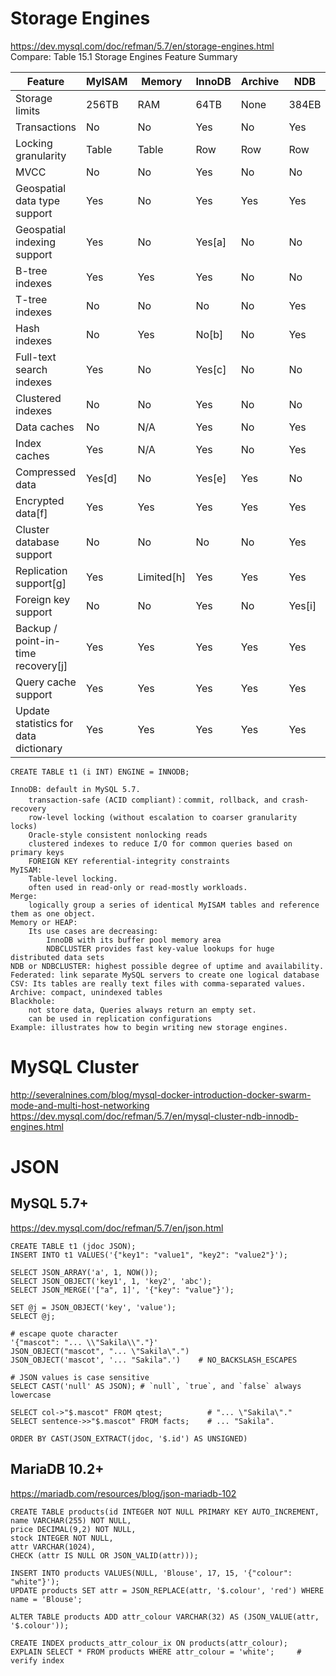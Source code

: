 
# Storage Engines
https://dev.mysql.com/doc/refman/5.7/en/storage-engines.html  
Compare: Table 15.1 Storage Engines Feature Summary

|Feature|MyISAM|Memory|InnoDB|Archive|NDB|
|---|---|---|---|---|---|
|Storage limits|256TB|RAM|64TB|None|384EB|
|Transactions|No|No|Yes|No|Yes|
|Locking granularity|Table|Table|Row|Row|Row|
|MVCC|No|No|Yes|No|No|
|Geospatial data type support|Yes|No|Yes|Yes|Yes|
|Geospatial indexing support|Yes|No|Yes[a]|No|No|
|B-tree indexes|Yes|Yes|Yes|No|No|
|T-tree indexes|No|No|No|No|Yes|
|Hash indexes|No|Yes|No[b]|No|Yes|
|Full-text search indexes|Yes|No|Yes[c]|No|No|
|Clustered indexes|No|No|Yes|No|No|
|Data caches|No|N/A|Yes|No|Yes|
|Index caches|Yes|N/A|Yes|No|Yes|
|Compressed data|Yes[d]|No|Yes[e]|Yes|No|
|Encrypted data[f]|Yes|Yes|Yes|Yes|Yes|
|Cluster database support|No|No|No|No|Yes|
|Replication support[g]|Yes|Limited[h]|Yes|Yes|Yes|
|Foreign key support|No|No|Yes|No|Yes[i]|
|Backup / point-in-time recovery[j]|Yes|Yes|Yes|Yes|Yes|
|Query cache support|Yes|Yes|Yes|Yes|Yes|
|Update statistics for data dictionary|Yes|Yes|Yes|Yes|Yes|

    CREATE TABLE t1 (i INT) ENGINE = INNODB;

    InnoDB: default in MySQL 5.7. 
        transaction-safe (ACID compliant)：commit, rollback, and crash-recovery
        row-level locking (without escalation to coarser granularity locks) 
        Oracle-style consistent nonlocking reads
        clustered indexes to reduce I/O for common queries based on primary keys
        FOREIGN KEY referential-integrity constraints
    MyISAM: 
        Table-level locking. 
        often used in read-only or read-mostly workloads.
    Merge: 
        logically group a series of identical MyISAM tables and reference them as one object.     
    Memory or HEAP:
        Its use cases are decreasing:
            InnoDB with its buffer pool memory area
            NDBCLUSTER provides fast key-value lookups for huge distributed data sets
    NDB or NDBCLUSTER: highest possible degree of uptime and availability.
    Federated: link separate MySQL servers to create one logical database
    CSV: Its tables are really text files with comma-separated values.
    Archive: compact, unindexed tables
    Blackhole: 
        not store data, Queries always return an empty set. 
        can be used in replication configurations
    Example: illustrates how to begin writing new storage engines.

# MySQL Cluster
http://severalnines.com/blog/mysql-docker-introduction-docker-swarm-mode-and-multi-host-networking  
https://dev.mysql.com/doc/refman/5.7/en/mysql-cluster-ndb-innodb-engines.html

# JSON
## MySQL 5.7+
https://dev.mysql.com/doc/refman/5.7/en/json.html

    CREATE TABLE t1 (jdoc JSON);
    INSERT INTO t1 VALUES('{"key1": "value1", "key2": "value2"}');

    SELECT JSON_ARRAY('a', 1, NOW());
    SELECT JSON_OBJECT('key1', 1, 'key2', 'abc');
    SELECT JSON_MERGE('["a", 1]', '{"key": "value"}');

    SET @j = JSON_OBJECT('key', 'value');
    SELECT @j;

    # escape quote character
    '{"mascot": "... \\"Sakila\\"."}'
    JSON_OBJECT("mascot", "... \"Sakila\".")
    JSON_OBJECT('mascot', '... "Sakila".')    # NO_BACKSLASH_ESCAPES

    # JSON values is case sensitive
    SELECT CAST('null' AS JSON); # `null`, `true`, and `false` always lowercase

    SELECT col->"$.mascot" FROM qtest;          # "... \"Sakila\"."
    SELECT sentence->>"$.mascot" FROM facts;    # ... "Sakila".

    ORDER BY CAST(JSON_EXTRACT(jdoc, '$.id') AS UNSIGNED)

## MariaDB 10.2+

https://mariadb.com/resources/blog/json-mariadb-102

    CREATE TABLE products(id INTEGER NOT NULL PRIMARY KEY AUTO_INCREMENT,
    name VARCHAR(255) NOT NULL,
    price DECIMAL(9,2) NOT NULL,
    stock INTEGER NOT NULL,
    attr VARCHAR(1024),
    CHECK (attr IS NULL OR JSON_VALID(attr)));

    INSERT INTO products VALUES(NULL, 'Blouse', 17, 15, '{"colour": "white"}');
    UPDATE products SET attr = JSON_REPLACE(attr, '$.colour', 'red') WHERE name = 'Blouse';

    ALTER TABLE products ADD attr_colour VARCHAR(32) AS (JSON_VALUE(attr, '$.colour'));

    CREATE INDEX products_attr_colour_ix ON products(attr_colour);
    EXPLAIN SELECT * FROM products WHERE attr_colour = 'white';     # verify index